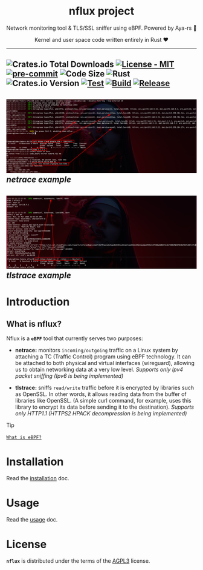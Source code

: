 <p align="center">
    <h1 align="center">nflux project</h1>
    <p align="center">Network monitoring tool & TLS/SSL sniffer using eBPF. Powered by Aya-rs 🐝</p>
    <p align="center">Kernel and user space code written entirely in Rust ❤</p>
</p>

---
![Crates.io Total Downloads](https://img.shields.io/crates/d/nflux?color=orange)
[![License - MIT](https://img.shields.io/github/license/containerscrew/nflux)](/LICENSE)
[![pre-commit](https://img.shields.io/badge/pre--commit-enabled-brightgreen?logo=pre-commit&logoColor=white)](https://github.com/pre-commit/pre-commit)
![Code Size](https://img.shields.io/github/languages/code-size/containerscrew/nflux)
![Rust](https://img.shields.io/badge/rust-%23000000.svg?style=for-the-badge&logo=rust&logoColor=white)
![Crates.io Version](https://img.shields.io/crates/v/nflux)
[![Test](https://github.com/containerscrew/nflux/actions/workflows/test.yml/badge.svg)](https://github.com/containerscrew/nflux/actions/workflows/test.yml)
[![Build](https://github.com/containerscrew/nflux/actions/workflows/build.yml/badge.svg)](https://github.com/containerscrew/nflux/actions/workflows/build.yml)
[![Release](https://github.com/containerscrew/nflux/actions/workflows/release.yml/badge.svg)](https://github.com/containerscrew/nflux/actions/workflows/release.yml)
---

![netrace](./img/netrace-example.png)
_netrace example_
---

![tlstrace](./img/tlstrace-example.png)
_tlstrace example_
---

# Introduction

## What is nflux?

Nflux is a **`eBPF`** tool that currently serves two purposes:

- **netrace:** monitors `incoming/outgoing` traffic on a Linux system by attaching a TC (Traffic Control) program using eBPF technology. It can be attached to both physical and virtual interfaces (wireguard), allowing us to obtain networking data at a very low level. _Supports only Ipv4 packet sniffing (Ipv6 is being implemented)_

- **tlstrace:** sniffs `read/write` traffic before it is encrypted by libraries such as OpenSSL. In other words, it allows reading data from the buffer of libraries like OpenSSL. (A simple curl command, for example, uses this library to encrypt its data before sending it to the destination). _Supports only HTTP1.1 (HTTPS2 HPACK decompression is being implemented)_

> [!TIP]
> [`What is eBPF?`](./docs/what_is_ebpf.md)

# Installation

Read the [installation](./docs/installation.md) doc.

# Usage

Read the [usage](./docs/usage.md) doc.

# License

**`nflux`** is distributed under the terms of the [AGPL3](./LICENSE) license.
